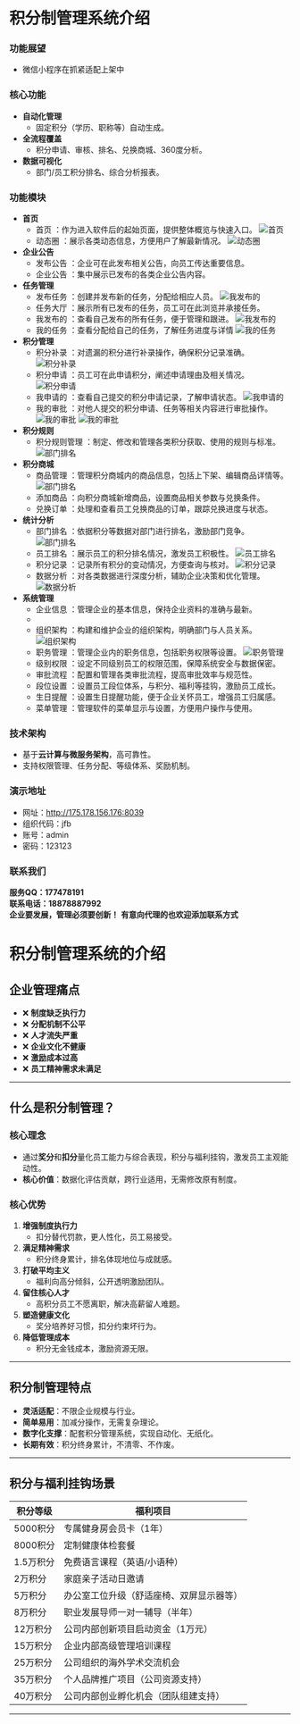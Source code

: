 
# 积分制管理系统介绍

### 功能展望
- 微信小程序在抓紧适配上架中

### 核心功能
- **自动化管理**
    - 固定积分（学历、职称等）自动生成。
- **全流程覆盖**
    - 积分申请、审核、排名、兑换商城、360度分析。
- **数据可视化**
    - 部门/员工积分排名、综合分析报表。

### 功能模块

- **首页**
    - 首页 ：作为进入软件后的起始页面，提供整体概览与快速入口。
    ![首页](./images/home.png)
  - 动态圈 ：展示各类动态信息，方便用户了解最新情况。
    ![动态圈](./images/dy_list.png)
- **企业公告**
  - 发布公告 ：企业可在此发布相关公告，向员工传达重要信息。
  - 企业公告 ：集中展示已发布的各类企业公告内容。
- **任务管理**
  - 发布任务 ：创建并发布新的任务，分配给相应人员。
    ![我发布的](./images/push_task.png)
  - 任务大厅 ：展示所有已发布的任务，员工可在此浏览并承接任务。
  - 我发布的 ：查看自己发布的所有任务，便于管理和跟进。
    ![我发布的](./images/my_push.png)
  - 我的任务 ：查看分配给自己的任务，了解任务进度与详情
    ![我的任务](./images/my_task.png)
- **积分管理**
  - 积分补录 ：对遗漏的积分进行补录操作，确保积分记录准确。
    ![积分补录](./images/point_bu.png)
  - 积分申请 ：员工可在此申请积分，阐述申请理由及相关情况。
    ![积分申请](./images/point_applu.png)
  - 我申请的 ：查看自己提交的积分申请记录，了解申请状态。
    ![我申请的](./images/my_apply.png)
  - 我的审批 ：对他人提交的积分申请、任务等相关内容进行审批操作。
    ![我的审批](./images/my_approve_1.png)
    ![我的审批](./images/my_approve_2.png)
- **积分规则**
    - 积分规则管理 ：制定、修改和管理各类积分获取、使用的规则与标准。
      ![部门排名](./images/rule.png)
- **积分商城**
  - 商品管理 ：管理积分商城内的商品信息，包括上下架、编辑商品详情等。
    ![部门排名](./images/mall.png)
  - 添加商品 ：向积分商城新增商品，设置商品相关参数与兑换条件。
  - 兑换订单 ：处理和查看员工兑换商品的订单，跟踪兑换进度与状态。
- **统计分析**
  - 部门排名 ：依据积分等数据对部门进行排名，激励部门竞争。
    ![部门排名](./images/dept_rank.png)
  - 员工排名 ：展示员工的积分排名情况，激发员工积极性。
    ![员工排名](./images/person_rank.png)
  - 积分记录 ：记录所有积分的变动情况，方便查询与核对。
    ![积分记录](./images/point_record.png)
  - 数据分析 ：对各类数据进行深度分析，辅助企业决策和优化管理。
    ![数据分析](./images/data_ass.png)
- **系统管理**
  - 企业信息 ：管理企业的基本信息，保持企业资料的准确与最新。
  - 
  - 组织架构 ：构建和维护企业的组织架构，明确部门与人员关系。
    ![组织架构](./images/org.png)
  - 职务管理 ：管理企业内的职务信息，包括职务权限等设置。
    ![职务管理](./images/pos.png)
  - 级别权限 ：设定不同级别员工的权限范围，保障系统安全与数据保密。
  - 审批流程 ：配置和管理各类审批流程，提高审批效率与规范性。
  - 段位设置 ：设置员工段位体系，与积分、福利等挂钩，激励员工成长。
  - 生日提醒 ：设置生日提醒功能，便于企业关怀员工，增强员工归属感。
  - 菜单管理 ：管理软件的菜单显示与设置，方便用户操作与使用。

### 技术架构
- 基于**云计算与微服务架构**，高可靠性。
- 支持权限管理、任务分配、等级体系、奖励机制。

### 演示地址

- 网址：http://175.178.156.176:8039
- 组织代码：jfb
- 账号：admin
- 密码：123123


### 联系我们
**服务QQ：177478191**  
**联系电话：18878887992**  
**企业要发展，管理必须要创新！**
**有意向代理的也欢迎添加联系方式**


# 积分制管理系统的介绍

## 企业管理痛点
- ❌ **制度缺乏执行力**  
- ❌ **分配机制不公平**  
- ❌ **人才流失严重**  
- ❌ **企业文化不健康**  
- ❌ **激励成本过高**  
- ❌ **员工精神需求未满足**

---

## 什么是积分制管理？
### 核心理念
- 通过**奖分**和**扣分**量化员工能力与综合表现，积分与福利挂钩，激发员工主观能动性。
- **核心价值**：数据化评估贡献，跨行业适用，无需修改原有制度。

### 核心优势
1. **增强制度执行力**  
   - 扣分替代罚款，更人性化，员工易接受。
2. **满足精神需求**  
   - 积分终身累计，排名体现地位与成就感。
3. **打破平均主义**  
   - 福利向高分倾斜，公开透明激励团队。
4. **留住核心人才**  
   - 高积分员工不愿离职，解决高薪留人难题。
5. **塑造健康文化**  
   - 奖分培养好习惯，扣分约束坏行为。
6. **降低管理成本**  
   - 积分无金钱成本，激励资源无限。

---

## 积分制管理特点
- **灵活适配**：不限企业规模与行业。
- **简单易用**：加减分操作，无需复杂理论。
- **数字化支撑**：配套积分管理系统，实现自动化、无纸化。
- **长期有效**：积分终身累计，不清零、不作废。

---

## 积分与福利挂钩场景
| 积分等级   | 福利项目                 |
| ------ | -------------------- |
| 5000积分 | 专属健身房会员卡（1年）         |
| 8000积分 | 定制健康体检套餐             |
| 1.5万积分 | 免费语言课程（英语/小语种）       |
| 2万积分   | 家庭亲子活动日邀请            |
| 5万积分   | 办公室工位升级（舒适座椅、双屏显示器等） |
| 8万积分   | 职业发展导师一对一辅导（半年）      |
| 12万积分  | 公司内部创新项目启动资金（1万元）    |
| 15万积分  | 企业内部高级管理培训课程         |
| 25万积分  | 公司组织的海外学术交流机会        |
| 35万积分  | 个人品牌推广项目（公司资源支持）     |
| 40万积分  | 公司内部创业孵化机会（团队组建支持）   |


---




